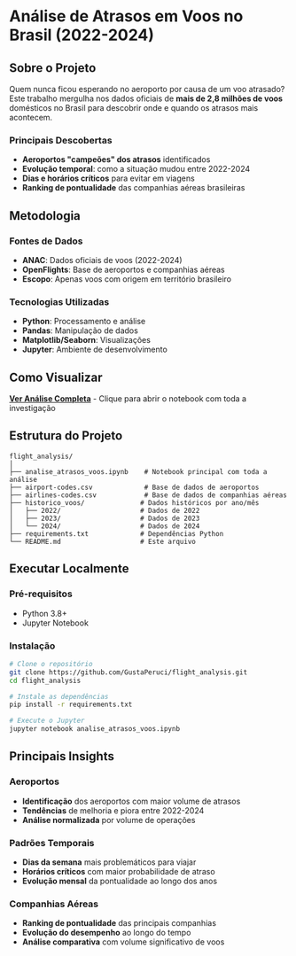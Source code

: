 # Análise de Atrasos em Voos no Brasil (2022-2024)

## Sobre o Projeto

Quem nunca ficou esperando no aeroporto por causa de um voo atrasado? Este trabalho mergulha nos dados oficiais de **mais de 2,8 milhões de voos** domésticos no Brasil para descobrir onde e quando os atrasos mais acontecem.

### Principais Descobertas

- **Aeroportos "campeões" dos atrasos** identificados
- **Evolução temporal**: como a situação mudou entre 2022-2024  
- **Dias e horários críticos** para evitar em viagens
- **Ranking de pontualidade** das companhias aéreas brasileiras

## Metodologia

### Fontes de Dados
- **ANAC**: Dados oficiais de voos (2022-2024)
- **OpenFlights**: Base de aeroportos e companhias aéreas
- **Escopo**: Apenas voos com origem em território brasileiro

### Tecnologias Utilizadas
- **Python**: Processamento e análise
- **Pandas**: Manipulação de dados
- **Matplotlib/Seaborn**: Visualizações
- **Jupyter**: Ambiente de desenvolvimento

## Como Visualizar

**[Ver Análise Completa](./analise_atrasos_voos.ipynb)** - Clique para abrir o notebook com toda a investigação

## Estrutura do Projeto

```
flight_analysis/
│
├── analise_atrasos_voos.ipynb    # Notebook principal com toda a análise
├── airport-codes.csv             # Base de dados de aeroportos
├── airlines-codes.csv            # Base de dados de companhias aéreas  
├── historico_voos/              # Dados históricos por ano/mês
│   ├── 2022/                    # Dados de 2022
│   ├── 2023/                    # Dados de 2023
│   └── 2024/                    # Dados de 2024
├── requirements.txt             # Dependências Python
└── README.md                    # Este arquivo

```

## Executar Localmente

### Pré-requisitos
- Python 3.8+
- Jupyter Notebook

### Instalação

```bash
# Clone o repositório
git clone https://github.com/GustaPeruci/flight_analysis.git
cd flight_analysis

# Instale as dependências
pip install -r requirements.txt

# Execute o Jupyter
jupyter notebook analise_atrasos_voos.ipynb
```

## Principais Insights

### Aeroportos
- **Identificação** dos aeroportos com maior volume de atrasos
- **Tendências** de melhoria e piora entre 2022-2024
- **Análise normalizada** por volume de operações

### Padrões Temporais
- **Dias da semana** mais problemáticos para viajar
- **Horários críticos** com maior probabilidade de atraso
- **Evolução mensal** da pontualidade ao longo dos anos

### Companhias Aéreas
- **Ranking de pontualidade** das principais companhias
- **Evolução do desempenho** ao longo do tempo
- **Análise comparativa** com volume significativo de voos